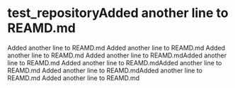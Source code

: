 # test_repositoryAdded another line to REAMD.md
Added another line to REAMD.md
Added another line to REAMD.md
Added another line to REAMD.md
Added another line to REAMD.mdAdded another line to REAMD.md
Added another line to REAMD.mdAdded another line to REAMD.md
Added another line to REAMD.mdAdded another line to REAMD.md
A d d e d   a n o t h e r   l i n e   t o   R E A M D . m d 
 